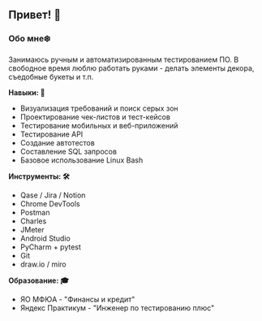 ## Привет! 👋

### Обо мне❄️
Занимаюсь ручным и автоматизированным тестированием ПО. В свободное время люблю работать руками - делать элементы декора, съедобные букеты и т.п.

**Навыки: 🏅**
- Визуализация требований и поиск серых зон
- Проектирование чек-листов и тест-кейсов
- Тестирование мобильных и веб-приложений
- Тестирование API
- Создание автотестов
- Составление SQL запросов
- Базовое использование Linux Bash

**Инструменты: 🛠️**
- Qase / Jira / Notion
- Chrome DevTools
- Postman
- Charles
- JMeter
- Android Studio
- PyCharm + pytest
- Git
- draw.io / miro

**Образование: 🎓**
- ЯО МФЮА - "Финансы и кредит"
- Яндекс Практикум - "Инженер по тестированию плюс"
